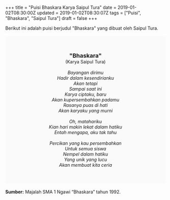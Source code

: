 +++
title = "Puisi Bhaskara Karya Saipul Tura"
date = 2019-01-02T08:30:00Z
updated = 2019-01-02T08:30:07Z
tags = ["Puisi", "Bhaskara", "Saipul Tura"]
draft = false
+++

<div dir="ltr" style="text-align: left;" trbidi="on"><div style="text-align: justify;">Berikut ini adalah puisi berjudul "Bhaskara" yang dibuat oleh Saipul Tura. </div><br /><div style="background: #FAFAFA; font-size: 14px; height: auto; margin: 0 auto; padding: 50px; text-align: center; width: auto;"><span style="font-size: 18px;"><b>"Bhaskara"</b></span><br />(Karya Saipul Tura) <br /><br /><i>Bayangan dirimu<br />Hadir dalam kesendirianku<br />Akan tetapi<br />Sampai saat ini<br />Karya ciptaku, baru<br />Akan kupersembahkan padamu<br />Rasanya puas di hati<br />Akan karyaku yang murni<br /><br />Oh, matahariku<br />Kian hari makin lekat dalam hatiku<br />Entah mengapa, aku tak tahu<br /><br />Percikan yang kau persembahkan<br />Untuk semua siswa<br />Nempel dalam hatiku<br />Yang unik yang lucu<br />Akan membuat kita ceria</i> </div><br /><b>Sumber:</b> Majalah SMA 1 Ngawi “Bhaskara” tahun 1992.</div>
